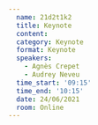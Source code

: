 ```yaml
---
  name: 21d2t1k2
  title: Keynote
  content:
  category: Keynote
  format: Keynote
  speakers: 
    - Agnès Crepet
    - Audrey Neveu
  time_start: '09:15'
  time_end: '10:15'
  date: 24/06/2021
  room: Online
---
```


